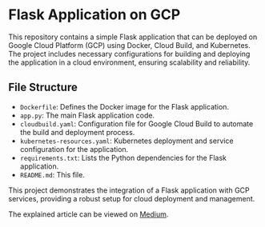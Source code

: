 # Flask Application on GCP

This repository contains a simple Flask application that can be deployed on Google Cloud Platform (GCP) using Docker, Cloud Build, and Kubernetes. The project includes necessary configurations for building and deploying the application in a cloud environment, ensuring scalability and reliability.

## File Structure

- `Dockerfile`: Defines the Docker image for the Flask application.
- `app.py`: The main Flask application code.
- `cloudbuild.yaml`: Configuration file for Google Cloud Build to automate the build and deployment process.
- `kubernetes-resources.yaml`: Kubernetes deployment and service configuration for the application.
- `requirements.txt`: Lists the Python dependencies for the Flask application.
- `README.md`: This file.

This project demonstrates the integration of a Flask application with GCP services, providing a robust setup for cloud deployment and management.

The explained article can be viewed on [Medium](https://medium.com/link).
